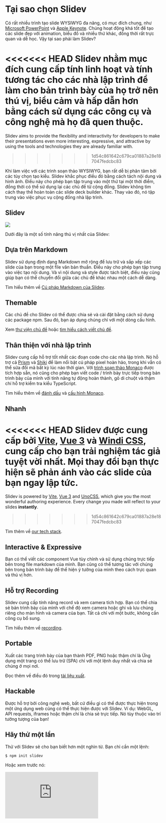 # Tại sao chọn Slidev

Có rất nhiều trình tạo slide WYSIWYG đa năng, có mục đích chung, như [Microsoft PowerPoint](https://www.microsoft.com/en-us/microsoft-365/powerpoint) và [Apple Keynote](https://www.apple.com/keynote/). Chúng hoạt động khá tốt để tạo các slide đẹp với animation, biểu đồ và nhiều thứ khác, đồng thời rất trực quan và dễ học. Vậy tại sao phải làm Slidev?

<<<<<<< HEAD
Slidev nhằm mục đích cung cấp tính linh hoạt và tính tương tác cho các nhà lập trình để làm cho bản trình bày của họ trở nên thú vị, biểu cảm và hấp dẫn hơn bằng cách sử dụng các công cụ và công nghệ mà họ đã quen thuộc.
=======
Slidev aims to provide the flexibility and interactivity for developers to make their presentations even more interesting, expressive, and attractive by using the tools and technologies they are already familiar with.
>>>>>>> 1d54c861642c679ca01887a28e187047fedcbc83

Khi làm việc với các trình soạn thảo WYSIWYG, bạn rất dễ bị phân tâm bởi các tùy chọn tạo kiểu. Slidev khắc phục điều đó bằng cách tách nội dung và hình ảnh. Điều này cho phép bạn tập trung vào một thứ tại một thời điểm, đồng thời có thể sử dụng lại các chủ đề từ cộng đồng. Slidev không tìm cách thay thế hoàn toàn các slide deck builder khác. Thay vào đó, nó tập trung vào việc phục vụ cộng đồng nhà lập trình.

## Slidev

![](/screenshots/cover.png)

Dưới đây là một số tính năng thú vị nhất của Slidev:

## Dựa trên Markdown

Slidev sử dụng định dạng Markdown mở rộng để lưu trữ và sắp xếp các slide của bạn trong một file văn bản thuần. Điều này cho phép bạn tập trung vào việc tạo nội dung. Và vì nội dung và style được tách biệt, điều này cũng giúp bạn có thể chuyển đổi giữa các chủ đề khác nhau một cách dễ dàng.

Tìm hiểu thêm về [Cú pháp Markdown của Slidev](/guide/syntax).

## Themable

Các chủ đề cho Slidev có thể được chia sẻ và cài đặt bằng cách sử dụng các package npm. Sau đó, bạn áp dụng chúng chỉ với một dòng cấu hình.

Xem [thư viện chủ đề](/themes/gallery) hoặc [tìm hiểu cách viết chủ đề](/themes/write-a-theme).

## Thân thiện với nhà lập trình

Slidev cung cấp hỗ trợ tốt nhất các đoạn code cho các nhà lập trình. Nó hỗ trợ cả [Prism](https://prismjs.com/) và [Shiki](https://github.com/shikijs/shiki) để làm nổi bật cú pháp pixel hoàn hảo, trong khi vẫn có thể sửa đổi mã bất kỳ lúc nào thời gian. Với [trình soạn thảo Monaco](https://microsoft.github.io/monaco-editor/) được tích hợp sẵn, nó cũng cho phép bạn viết code / trình bày trực tiếp trong bản trình bày của mình với tính năng tự động hoàn thành, gõ di chuột và thậm chí hỗ trợ kiểm tra kiểu TypeScript.

Tìm hiểu thêm về [đánh dấu](/custom/highlighters) và [cấu hình Monaco](/custom/config-monaco).

## Nhanh

<<<<<<< HEAD
Slidev được cung cấp bởi [Vite](https://vitejs.dev/), [Vue 3](https://v3.vuejs.org/) và [Windi CSS](https://windicss.org/), cung cấp cho bạn trải nghiệm tác giả tuyệt vời nhất. Mọi thay đổi bạn thực hiện sẽ phản ánh vào các slide của bạn **ngay lập tức**.
=======
Slidev is powered by [Vite](https://vitejs.dev/), [Vue 3](https://v3.vuejs.org/) and [UnoCSS](https://unocss.dev/), which give you the most wonderful authoring experience. Every change you made will reflect to your slides **instantly**.
>>>>>>> 1d54c861642c679ca01887a28e187047fedcbc83

Tìm thêm về [our tech stack](/guide/#tech-stack).

## Interactive & Expressive

Bạn có thể viết các component Vue tùy chỉnh và sử dụng chúng trực tiếp bên trong file markdown của mình. Bạn cũng có thể tương tác với chúng bên trong bản trình bày để thể hiện ý tưởng của mình theo cách trực quan và thú vị hơn.

## Hỗ trợ Recording

Slidev cung cấp tính năng record và xem camera tích hợp. Bạn có thể chia sẻ bản trình bày của mình với chế độ xem camera hoặc ghi và lưu chúng riêng cho màn hình và camera của bạn. Tất cả chỉ với một bước, không cần công cụ bổ sung.

Tìm hiểu thêm về [recording](/guide/recording).

## Portable

Xuất các trang trình bày của bạn thành PDF, PNG hoặc thậm chí là Ứng dụng một trang có thể lưu trữ (SPA) chỉ với một lệnh duy nhất và chia sẻ chúng ở mọi nơi.

Đọc thêm về điều đó trong [tài liệu xuất](/guide/exporting).

## Hackable

Được hỗ trợ bởi công nghệ web, bất cứ điều gì có thể được thực hiện trong một ứng dụng web cũng có thể thực hiện được với Slidev. Ví dụ: WebGL, API requests, iframes hoặc thậm chí là chia sẻ trực tiếp. Nó tùy thuộc vào trí tưởng tượng của bạn!

## Hãy thử một lần

Thử với Slidev sẽ cho bạn biết hơn một nghìn từ. Bạn chỉ cần một lệnh:

```bash
$ npm init slidev
```

Hoặc xem trước nó:

<iframe class="aspect-16/9 rounded-xl w-full shadow-md border-none" src="https://www.youtube.com/embed/eW7v-2ZKZOU" title="YouTube video player" frameborder="0" allow="accelerometer; autoplay; clipboard-write; encrypted-media; gyroscope; picture-in-picture" allowfullscreen></iframe>

